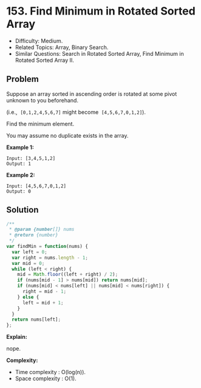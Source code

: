 # 153. Find Minimum in Rotated Sorted Array

- Difficulty: Medium.
- Related Topics: Array, Binary Search.
- Similar Questions: Search in Rotated Sorted Array, Find Minimum in Rotated Sorted Array II.

## Problem

Suppose an array sorted in ascending order is rotated at some pivot unknown to you beforehand.

(i.e.,  ```[0,1,2,4,5,6,7]``` might become  ```[4,5,6,7,0,1,2]```).

Find the minimum element.

You may assume no duplicate exists in the array.

**Example 1:**

```
Input: [3,4,5,1,2] 
Output: 1
```

**Example 2:**

```
Input: [4,5,6,7,0,1,2]
Output: 0
```

## Solution

```javascript
/**
 * @param {number[]} nums
 * @return {number}
 */
var findMin = function(nums) {
  var left = 0;
  var right = nums.length - 1;
  var mid = 0;
  while (left < right) {
    mid = Math.floor((left + right) / 2);
    if (nums[mid - 1] > nums[mid]) return nums[mid];
    if (nums[mid] < nums[left] || nums[mid] < nums[right]) {
      right = mid - 1;
    } else {
      left = mid + 1;
    }
  }
  return nums[left];
};
```

**Explain:**

nope.

**Complexity:**

* Time complexity : O(log(n)).
* Space complexity : O(1).
